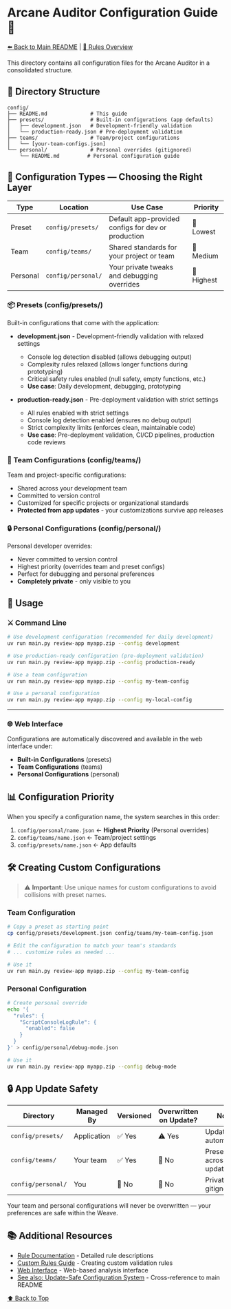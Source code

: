 # Arcane Auditor Configuration Guide 📜

[⬅️ Back to Main README](../README.md) | [🧠 Rules Overview](../parser/rules/RULE_BREAKDOWN.md)

This directory contains all configuration files for the Arcane Auditor in a consolidated structure.

## 📁 Directory Structure

```
config/
├── README.md              # This guide
├── presets/               # Built-in configurations (app defaults)
│   ├── development.json   # Development-friendly validation
│   └── production-ready.json # Pre-deployment validation
├── teams/                 # Team/project configurations
│   └── [your-team-configs.json]
└── personal/              # Personal overrides (gitignored)
    └── README.md         # Personal configuration guide
```

## 🎯 Configuration Types — Choosing the Right Layer

| Type | Location | Use Case | Priority |
|------|----------|----------|----------|
| Preset | `config/presets/` | Default app-provided configs for dev or production | 🔹 Lowest |
| Team | `config/teams/` | Shared standards for your project or team | 🔸 Medium |
| Personal | `config/personal/` | Your private tweaks and debugging overrides | 🔺 Highest |

### 📦 Presets (config/presets/)

Built-in configurations that come with the application:

- **development.json** - Development-friendly validation with relaxed settings

  - Console log detection disabled (allows debugging output)
  - Complexity rules relaxed (allows longer functions during prototyping)
  - Critical safety rules enabled (null safety, empty functions, etc.)
  - **Use case**: Daily development, debugging, prototyping
- **production-ready.json** - Pre-deployment validation with strict settings

  - All rules enabled with strict settings
  - Console log detection enabled (ensures no debug output)
  - Strict complexity limits (enforces clean, maintainable code)
  - **Use case**: Pre-deployment validation, CI/CD pipelines, production code reviews

### 👥 Team Configurations (config/teams/)

Team and project-specific configurations:

- Shared across your development team
- Committed to version control
- Customized for specific projects or organizational standards
- **Protected from app updates** - your customizations survive app releases

### 🔒 Personal Configurations (config/personal/)

Personal developer overrides:

- Never committed to version control
- Highest priority (overrides team and preset configs)
- Perfect for debugging and personal preferences
- **Completely private** - only visible to you

## 🚀 Usage

### ⚔️ Command Line

```bash
# Use development configuration (recommended for daily development)
uv run main.py review-app myapp.zip --config development

# Use production-ready configuration (pre-deployment validation)
uv run main.py review-app myapp.zip --config production-ready

# Use a team configuration
uv run main.py review-app myapp.zip --config my-team-config

# Use a personal configuration
uv run main.py review-app myapp.zip --config my-local-config
```

---

### 🌐 Web Interface

Configurations are automatically discovered and available in the web interface under:

- **Built-in Configurations** (presets)
- **Team Configurations** (teams)
- **Personal Configurations** (personal)

## 📊 Configuration Priority

When you specify a configuration name, the system searches in this order:

1. `config/personal/name.json` ← **Highest Priority** (Personal overrides)
2. `config/teams/name.json` ← Team/project settings
3. `config/presets/name.json` ← App defaults

## 🛠️ Creating Custom Configurations

> ⚠️ **Important**: Use unique names for custom configurations to avoid collisions with preset names.

### Team Configuration

```bash
# Copy a preset as starting point
cp config/presets/development.json config/teams/my-team-config.json

# Edit the configuration to match your team's standards
# ... customize rules as needed ...

# Use it
uv run main.py review-app myapp.zip --config my-team-config
```

### Personal Configuration

```bash
# Create personal override
echo '{
  "rules": {
    "ScriptConsoleLogRule": {
      "enabled": false
    }
  }
}' > config/personal/debug-mode.json

# Use it
uv run main.py review-app myapp.zip --config debug-mode
```

## 🔒 App Update Safety

| Directory | Managed By | Versioned | Overwritten on Update? | Notes |
|-----------|------------|-----------|----------------------|-------|
| `config/presets/` | Application | ✅ Yes | ⚠️ Yes | Updated automatically |
| `config/teams/` | Your team | ✅ Yes | 🚫 No | Preserved across updates |
| `config/personal/` | You | 🚫 No | 🚫 No | Private, gitignored |

Your team and personal configurations will never be overwritten — your preferences are safe within the Weave.

## 📚 Additional Resources

- [Rule Documentation](../parser/rules/RULE_BREAKDOWN.md) - Detailed rule descriptions
- [Custom Rules Guide](../parser/rules/custom/README.md) - Creating custom validation rules
- [Web Interface](../web/README.md) - Web-based analysis interface
- [See also: Update-Safe Configuration System](../README.md#-update-safe-configuration-system) - Cross-reference to main README

[⬆️ Back to Top](#-arcane-auditor-configuration-guide-)